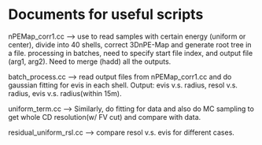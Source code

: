 # Documents for useful scripts 

nPEMap_corr1.cc  --> use to read samples with certain energy (uniform or center), divide into 40 shells, correct 3DnPE-Map and generate root tree in a file. processing in batches, need to specify start file index, and output file (arg1, arg2). Need to merge (hadd) all the outputs.

batch_process.cc --> read output files from nPEMap_corr1.cc and do gaussian fitting for evis in each shell. Output: evis v.s. radius, resol v.s. radius, evis v.s. radius(within 15m).

uniform_term.cc --> Similarly, do fitting for data and also do MC sampling to get whole CD resolution(w/ FV cut) and compare with data.

residual_uniform_rsl.cc --> compare resol v.s. evis for different cases.
